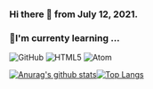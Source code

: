 ### Hi there 👋 from July 12, 2021.

### 🌱I'm currenty learning ...
<img alt="GitHub" src ="https://img.shields.io/badge/GitHub-181717.svg?&style=for-the-badge&logo=GitHub&logoColor=White"/> <img alt="HTML5" src ="https://img.shields.io/badge/HTML5-E34F26.svg?&style=for-the-badge&logo=HTML5&logoColor=White"/> <img alt="Atom" src ="https://img.shields.io/badge/Atom-66595C.svg?&style=for-the-badge&logo=Atom&logoColor=White"/>
<!---
Here are some ideas to get you started:

- 🔭 I’m currently working on ...
- 🌱 I’m currently learning ...
- 👯 I’m looking to collaborate on ...
- 🤔 I’m looking for help with ...
- 💬 Ask me about ...
- 📫 How to reach me: ...
- 😄 Pronouns: ...
- ⚡ Fun fact: ...
--->
[![Anurag's github stats](https://github-readme-stats.vercel.app/api?username=bigwon9999)](https://github.com/anuraghazra/github-readme-stats)[![Top Langs](https://github-readme-stats.vercel.app/api/top-langs/?username=bigwon9999&layout=compact)](https://github.com/anuraghazra/github-readme-stats)
